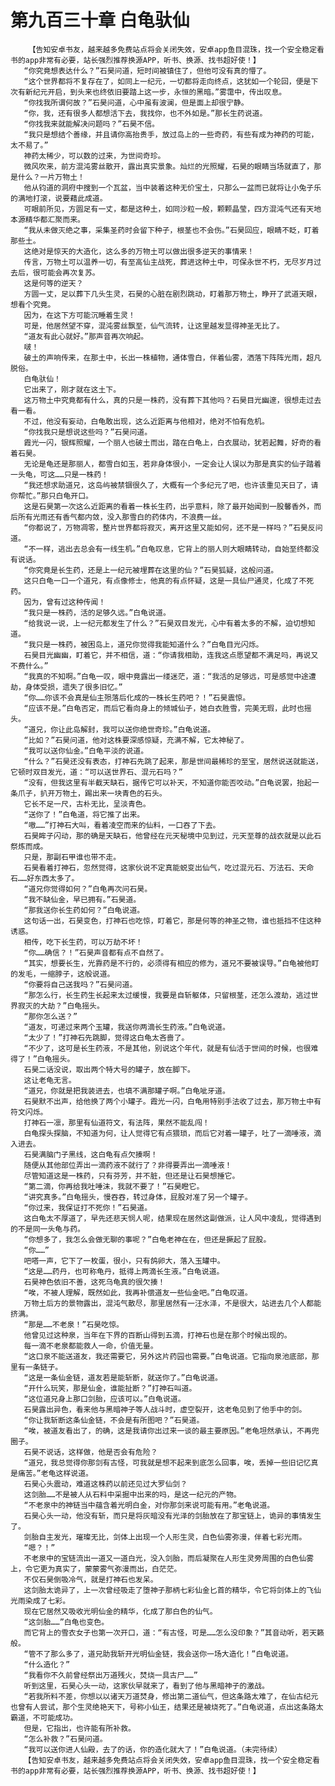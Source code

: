 # 第九百三十章 白龟驮仙
        【告知安卓书友，越来越多免费站点将会关闭失效，安卓app鱼目混珠，找一个安全稳定看书的app非常有必要，站长强烈推荐换源APP，听书、换源、找书超好使！】
       “你究竟想表达什么？”石昊问道，短时间被镇住了，但他可没有真的懵了。
       “这个世界都将不复存在了，如同上一纪元，一切都将走向终点，这犹如一个轮回，便是下次有新纪元开启，到头来也终依旧要踏上这一步，永恒的黑暗。”雾霭中，传出叹息。
       “你找我所谓何故？”石昊问道，心中虽有波澜，但是面上却很宁静。
       “你，我，还有很多人都想活下去，我找你，也不外如是。”那长生药说道。
       “你找我来就能解决问题吗？”石昊不信。
       “我只是想结个善缘，并且请你高抬贵手，放过岛上的一些奇药，有些有成为神药的可能，太不易了。”
       神药太稀少，可以数的过来，为世间奇珍。
       微风吹来，前方混沌雾丝散开，露出真实景象。灿烂的光照耀，石昊的眼睛当场就直了，那是什么？一片万物土！
       他从钧道的洞府中搜到一个瓦盆，当中装着这种无价宝土，只那么一盆而已就将让小兔子乐的满地打滚，说要藉此成道。
       可眼前所见，方圆足有一丈，都是这种土，如同沙粒一般，颗颗晶莹，四方混沌气还有天地本源精华都汇聚而来。
       “我从未做灭绝之事，采集圣药时会留下种子，根茎也不会伤。”石昊回应，眼睛不眨，盯着那些土。
       这绝对是惊天的大造化，这么多的万物土可以做出很多逆天的事情来！
       传言，万物土可以温养一切，有至高仙主战死，葬进这种土中，可保永世不朽，无尽岁月过去后，很可能会再次复苏。
       这是何等的逆天？
       方圆一丈，足以葬下几头生灵，石昊的心脏在剧烈跳动，盯着那万物土，睁开了武道天眼，想看个究竟。
       因为，在这下方可能沉睡着生灵！
       可是，他居然望不穿，混沌雾丝飘至，仙气流转，让这里越发显得神圣无比了。
       “道友有此心就好。”那声音再次响起。
       啵！
       破土的声响传来，在那土中，长出一株植物，通体雪白，伴着仙雾，洒落下阵阵光雨，超凡脱俗。
       白龟驮仙！
       它出来了，刚才就在这土下。
       这万物土中究竟都有什么，真的只是一株药，没有葬下其他吗？石昊目光幽邃，很想走过去看一看。
       不过，他没有妄动，白龟敢出现，这么近距离与他相对，绝对不怕有危机。
       “你找我只是想说这些吗？”石昊问道。
       霞光一闪，银辉照耀，一个丽人也破土而出，踏在白龟上，白衣展动，犹若起舞，好奇的看着石昊。
       无论是龟还是那丽人，都雪白如玉，若非身体很小，一定会让人误以为那是真实的仙子踏着一头龟，可这……只是一株药！
       “我还想求助道兄，这岛屿被禁锢很久了，大概有一个多纪元了吧，也许该重见天日了，请你帮忙。”那只白龟开口。
       这是石昊第一次这么近距离的看着一株长生药，出乎意料，除了最开始闻到一股馨香外，而后所有光雨还有香气都内敛，没入那雪白的药体内，不浪费一丝。
       “你都说了，万物凋零，整片世界都将寂灭，离开这里又能如何，还不是一样吗？”石昊反问道。
       “不一样，逃出去总会有一线生机。”白龟叹息，它背上的丽人则大眼睛转动，自始至终都没有说话。
       “你究竟是长生药，还是上一纪元被埋葬在这里的仙？”石昊狐疑，这般问道。
       这只白龟一口一个道兄，有点像修士，他真的有点怀疑，这是一具仙尸通灵，化成了不死药。
       因为，曾有过这种传闻！
       “我只是一株药，活的足够久远。”白龟说道。
       “给我说一说，上一纪元都发生了什么？”石昊双目发光，心中有着太多的不解，迫切想知道。
       “我只是一株药，被困岛上，道兄你觉得我能知道什么？”白龟目光闪烁。
       石昊目光幽幽，盯着它，并不相信，道：“你请我相助，连我这点愿望都不满足吗，再说又不费什么。”
       “我真的不知啊。”白龟一叹，眼中竟露出一缕迷茫，道：“我活的足够远，可是感觉中途遭劫，身体受损，遗失了很多旧忆。”
       “你……你该不会真是仙主殒落后化成的一株长生药吧？！”石昊震惊。
       “应该不是。”白龟否定，而后它看向身上的倾城仙子，她白衣胜雪，完美无瑕，此时也摇头。
       “道兄，你让此岛解封，我可以送你绝世奇珍。”白龟说道。
       “比如？”石昊问道，他对这株要深感惊疑，充满不解，它太神秘了。
       “我可以送你仙金。”白龟平淡的说道。
       “什么？”石昊还没有表态，打神石先跳了起来，那是世间最稀珍的至宝，居然说送就能送，它顿时双目发光，道：“可以送世界石、混元石吗？”
       “没有，但我这里有半截天缺石，据传它可以补天，不知道你能否咬动。”白龟说罢，抬起一条爪子，扒开万物土，踢出来一块青色的石头。
       它长不足一尺，古朴无比，呈淡青色。
       “送你了！”白龟道，将它推了出来。
       “嗷……”打神石大叫，看着凌空而来的仙料，一口吞了下去。
       石昊眸子闪动，那的确是天缺石，他曾经在元天秘境中见到过，元天至尊的战衣就是以此石祭炼而成。
       只是，那副石甲谁也带不走。
       石昊看着打神石，忽然觉得，这家伙说不定真能蜕变出仙气，吃过混元石、万法石、天命石……好东西太多了。
       “道兄你觉得如何？”白龟再次问石昊。
       “我不缺仙金，早已拥有。”石昊道。
       “那我送你长生药如何？”白龟说道。
       这句话一出，石昊变色，打神石也吃惊，盯着它，那是何等的神圣之物，谁也抵挡不住这种诱惑。
       相传，吃下长生药，可以万劫不坏！
       “你……确信？！”石昊声音都有点不自然了。
       “其实，想要长生，光靠药是不行的，必须得有相应的修为，道兄不要被误导。”白龟被他盯的发毛，一缩脖子，这般说道。
       “你要将自己送我吗？”石昊问道。
       “那怎么行，长生药生长起来太过缓慢，我要是自斩躯体，只留根茎，还怎么渡劫，逃过世界寂灭的大劫？”白龟摇头。
       “那你怎么送？”
       “道友，可递过来两个玉罐，我送你两滴长生药液。”白龟说道。
       “太少了！”打神石先跳脚，觉得这白龟太吝啬了。
       “不少了，这可是长生药液，不是其他，别说这个年代，就是有仙活于世间的时候，也很难得了！”白龟摇头。
       石昊二话没说，取出两个特大号的罐子，放在脚下。
       这让老龟无言。
       “道兄，你就是把我装进去，也填不满那罐子啊。”白龟呲牙道。
       石昊默不出声，给他换了两个小罐子。霞光一闪，白龟用特别手法收了过去，那万物土中有符文闪烁。
       打神石一凛，那里有仙道符文，有法阵，果然不能乱闯！
       白龟探头探脑，不知道为何，让人觉得它有点猥琐，而后它对着一罐子，吐了一滴唾液，滴入进去。
       石昊满脑门子黑线，这白龟有点欠揍啊！
       随便从其他部位弄出一滴药液不就行了？非得要弄出一滴唾液！
       尽管知道这是一株药，只有芬芳，并不脏，但还是让石昊想捶它。
       “第二滴，你再给我吐唾沫，我就不要了！”石昊瞪它。
       “讲究真多。”白龟摇头，慢吞吞，转过身体，屁股对准了另一个罐子。
       “你过来，我保证打不死你！”石昊道。
       这白龟太不厚道了，早先还悲天悯人呢，结果现在居然这副做派，让人风中凌乱，觉得遇到的不是同一头龟与药。
       “你想多了，我怎么会做无聊的事呢？”白龟老神在在，但还是撅起了屁股。
       “你……”
       吧嗒一声，它下了一枚蛋，很小，只有鸽卵大，落入玉罐中。
       “这是……药丹，也可称龟丹，抵得上两滴长生液。”白龟说道。
       石昊神色依旧不善，这死乌龟真的很欠揍！
       “唉，不被人理解，既然如此，我再补偿道友一些仙金吧。”白龟叹道。
       万物土后方的景物露出，混沌气散尽，那里居然有一汪水泽，不是很大，站进去几个人都能挤满。
       “那是……不老泉！”石昊吃惊。
       他曾见过这种泉，当年在下界的百断山得到五滴，打神石也是在那个时候出现的。
       每一滴不老泉都能救人一命，价值无量。
       “这口泉不能送道友，我还需要它，另外这片药园也需要。”白龟说道。它指向泉池底部，那里有一条链子。
       “这是一条仙金链，道友若是能斩断，就送你了。”白龟说道。
       “开什么玩笑，那是仙金，谁能扯断？”打神石叫道。
       “这位道兄身上那口剑胎，应该可以。”白龟说道。
       石昊露出异色，看来他与黑暗神子等人战斗时，虚空裂开，这老龟见到了他手中的剑。
       “你让我斩断这条仙金链，不会是有所图吧？”石昊道。
       “唉，被道友看出了，的确，这是我请你出过来一谈的最主要原因。”老龟坦然承认，不再兜圈子。
       石昊不说话，这样做，他是否会有危险？
       “道兄，我总觉得你那剑有古怪，可我就是想不起来到底怎么回事，唉，丢掉一些旧记忆真是痛苦。”老龟这样说道。
       石昊心头震动，难道这株药以前还见过大罗仙剑？
       这剑胎……不是被人从石料中采掘中出来的吗，是这一纪元的产物。
       “不老泉中的神链当中蕴含着光明白金，对你那剑来说可能有用。”老龟说道。
       石昊心头一动，他没有斩，而只是将灰暗没有光泽的剑胎放在了那宝链上，诡异的事情发生了。
       剑胎自主发光，璀璨无比，剑体上出现一个人形生灵，白色仙雾弥漫，伴着七彩光雨。
       “嗯？！”
       不老泉中的宝链流出一道又一道白光，没入剑胎，而后凝聚在人形生灵旁周围的白色仙雾上，令它更为真实了，蒙蒙雾气弥漫而出，白茫茫。
       不仅石昊倒吸冷气，就是打神石也发呆。
       这剑胎太诡异了，上一次曾经吸走了堕神子那柄七彩仙金匕首的精华，令它将剑体上的飞仙光雨染成了七彩。
       现在它居然又吸收光明仙金的精华，化成了那白色的仙气。
       “这剑胎……”白龟也变色。
       而它背上的雪衣女子也第一次开口，道：“有古怪，可是……怎么没印象？”其音动听，若天籁般。
       “管不了那么多了，道兄助我斩开光明仙金链，我会送你一场大造化！”白龟说道。
       “什么造化？”
       “我看你不久前曾经祭出万道残火，焚烧一具古尸……”
       听到这里，石昊心头一动，这家伙早就来了，看到了他与黑暗神子的激战。
       “若我所料不差，你想以以诸天万道焚身，修出第二道仙气，但这条路太难了，在仙古纪元也曾有人尝试，那个生灵绝艳天下，号称小仙王，结果还是被烧死了。”白龟说道，点出这条路太霸道，不可能成功。
       但是，它指出，也许能有所补救。
       “怎么补救？”石昊问道。
       “我可以送你进人仙殿，去了的话，你的造化就大了！”白龟说道。（未完待续）
       【告知安卓书友，越来越多免费站点将会关闭失效，安卓app鱼目混珠，找一个安全稳定看书的app非常有必要，站长强烈推荐换源APP，听书、换源、找书超好使！】